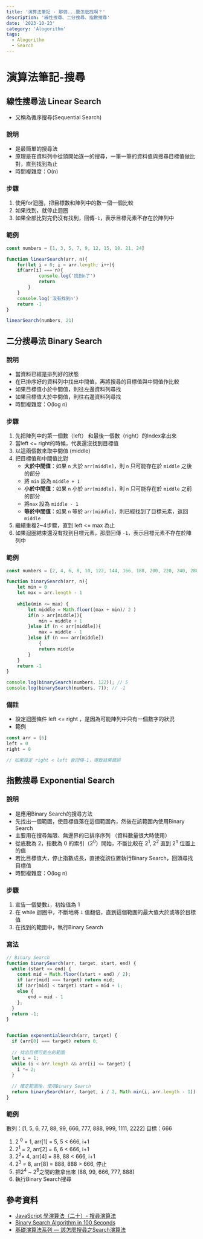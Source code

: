 ```yaml
---
title: '演算法筆記 - 那個...要怎麼找啊？'
description: '線性搜尋、二分搜尋、指數搜尋'
date: '2023-10-23'
category: 'Alogorithm'
tags:
  - Alogorithm
  - Search
---
```


# 演算法筆記-搜尋

## 線性搜尋法 Linear Search
- 又稱為循序搜尋(Sequential Search)

### 說明
- 是最簡單的搜尋法
- 原理是在資料列中從頭開始逐一的搜尋，一筆一筆的資料值與搜尋目標值做比對，直到找到為止
- 時間複雜度：O(n)  

### 步驟
 1. 使用for迴圈，把目標數和陣列中的數一個一個比較
 2. 如果找到，就停止迴圈
 3. 如果全部比對完仍沒有找到，回傳`-1`，表示目標元素不存在於陣列中
### 範例
```js
const numbers = [1, 3, 5, 7, 9, 12, 15, 18. 21, 24]

function linearSearch(arr, n){
	for(let i = 0; i < arr.length; i++){
	if(arr[i] === n){
			console.log('找到n了')
			return
		}
	}
	console.log('沒有找到n')
	return -1 
}

linearSearch(numbers, 21)

```
## 二分搜尋法 Binary Search

### 說明
- 當資料已經是排列好的狀態
- 在已排序好的資料列中找出中間值，再將搜尋的目標值與中間值作比較
- 如果目標值小於中間值，則往左邊資料列尋找
- 如果目標值大於中間值，則往右邊資料列尋找
- 時間複雜度：O(log n)

### 步驟
1. 先把陣列中的第一個數（left） 和最後一個數（right）的Index拿出來
2. 當left <= right的時候，代表還沒找到目標值
3. 以這兩個數來取中間值 (middle)
4. 把目標值和中間值比對
	- **大於中間值**：如果 `n` 大於 `arr[middle]`，則 `n` 只可能存在於 `middle` 之後的部分
	- 將 `min` 設為 `middle + 1`
	- **小於中間值**：如果 `n` 小於 `arr[middle]`，則 `n` 只可能存在於 `middle` 之前的部分
	- 將`max` 設為 `middle - 1`
	- **等於中間值**：如果 `n` 等於 `arr[middle]`，則已經找到了目標元素，返回 `middle`
5. 繼續重複2~4步驟，直到 left <= max 為止
6. 如果迴圈結束還沒有找到目標元素，那麼回傳 `-1`，表示目標元素不存在於陣列中

### 範例


```js
const numbers = [2, 4, 6, 8, 10, 122, 144, 166, 188, 200, 220, 240, 280]

function binarySearch(arr, n){
	let min = 0
	let max = arr.length - 1
	
	while(min <= max) {
		let middle = Math.floor((max + min)/ 2 )	
		if(n > arr[middle]){
			min = middle + 1
		}else if (n < arr[middle]){
			max = middle - 1
		}else if (n === arr[middle]) 
			{
			return middle	
		}	
	}
	return -1
}

console.log(binarySearch(numbers, 122)); // 5
console.log(binarySearch(numbers, 7)); // -1


```

### 備註
- 設定迴圈條件 left <= right ，是因為可能陣列中只有一個數字的狀況
- 範例
```js
const arr = [6]
left = 0
right = 0 

// 如果設定 right < left 會回傳-1，導致結果錯誤
```
## 指數搜尋 Exponential Search

### 說明
- 是應用Binary Search的搜尋方法
- 先找出一個範圍，使目標值落在這個範圍內，然後在該範圍內使用Binary Search
- 主要用在搜尋無限、無邊界的已排序序列 （資料數量很大時使用）
- 從底數為 2，指數為 0 的索引（2<sup>0</sup>）開始，不斷比較在 2<sup>1</sup>, 2<sup>2</sup> 直到 2<sup>n</sup> 位置上的值
- 若比目標值大，停止指數成長，直接從該位置執行Binary Search，回頭尋找目標值
- 時間複雜度：O(log n)

### 步驟
1. 宣告一個變數`i`，初始值為 1
2. 在 while 迴圈中，不斷地將 `i` 值翻倍，直到這個範圍的最大值大於或等於目標值
3. 在找到的範圍中，執行Binary Search

### 寫法

```js
// Binary Search
function binarySearch(arr, target, start, end) {
  while (start <= end) {
    const mid = Math.floor((start + end) / 2);
    if (arr[mid] === target) return mid;
    if (arr[mid] < target) start = mid + 1;
    else {
		end = mid - 1
	};
  }
  return -1;
}


function exponentialSearch(arr, target) {
  if (arr[0] === target) return 0; 
  
  // 找出目標可能在的範圍
  let i = 1;
  while (i < arr.length && arr[i] <= target) {
    i *= 2;
  }
  
  // 確定範圍後，使用Binary Search
  return binarySearch(arr, target, i / 2, Math.min(i, arr.length - 1));
}
```
### 範例
數列：[1, 5, 6, 77, 88, 99, 666, 777, 888, 999, 1111, 2222]
目標：666
1. 2 <sup>0</sup> = 1, arr[1] = 5, 5 < 666, i+1
2. 2<sup>1</sup> = 2, arr[2] = 6, 6 < 666, i+1
3. 2<sup>2</sup>= 4, arr[4] = 88, 88 < 666, i+1
4. 2<sup>3</sup> = 8, arr[8] = 888, 888 > 666, 停止
5. 把2<sup>4</sup> ~ 2<sup>8</sup>之間的數拿出來 [88, 99, 666, 777, 888]
6. 執行Binary Search搜尋 






## 參考資料
- [JavaScript 學演算法（二十）- 搜尋演算法](https://chupai.github.io/posts/2008/search_algorithm/)
- [Binary Search Algorithm in 100 Seconds](https://www.youtube.com/watch?v=MFhxShGxHWc)
- [基礎演算法系列 — 該怎麼搜尋之Search演算法](https://medium.com/%E6%8A%80%E8%A1%93%E7%AD%86%E8%A8%98/%E5%9F%BA%E7%A4%8E%E6%BC%94%E7%AE%97%E6%B3%95%E7%B3%BB%E5%88%97-%E8%A9%B2%E6%80%8E%E9%BA%BC%E6%90%9C%E5%B0%8B%E4%B9%8Bsearch%E6%BC%94%E7%AE%97%E6%B3%95-74c1b84bd24)